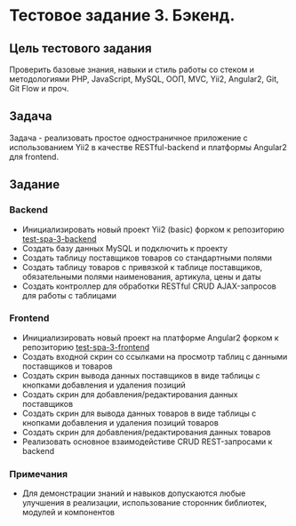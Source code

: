 # Тестовое задание 3. Бэкенд.

## Цель тестового задания

Проверить базовые знания, навыки и стиль работы со стеком и методологиями PHP, JavaScript, MySQL, ООП, MVC, Yii2, Angular2, Git, Git Flow и проч.

## Задача

Задача - реализовать простое одностраничное приложение с использованием Yii2 в качестве RESTful-backend и платформы Angular2 для frontend.

## Задание

### Backend

-  Инициализировать новый проект Yii2 (basic) форком к репозиторию [test-spa-3-backend](https://github.com/effect-develop/test-spa-3-backend)
-  Создать базу данных MySQL и подключить к проекту
-  Создать таблицу поставщиков товаров со стандартными полями
-  Создать таблицу товаров с привязкой к таблице поставщиков, обязательными полями наименования, артикула, цены и даты
-  Создать контроллер для обработки RESTful CRUD AJAX-запросов для работы с таблицами

### Frontend

-  Инициализировать новый проект на платформе Angular2 форком к репозиторию [test-spa-3-frontend](https://github.com/effect-develop/test-spa-3-frontend)
-  Создать входной скрин со ссылками на просмотр таблиц с данными поставщиков и товаров
-  Создать скрин вывода данных поставщиков в виде таблицы с кнопками добавления и удаления позиций
-  Создать скрин для добавления/редактирования данных поставщиков
-  Создать скрин для вывода данных товаров в виде таблицы с кнопками добавления и удаления позиций товаров
-  Создать скрин для добавления/редактирования данных товаров
-  Реализовать основное взаимодейстиве CRUD REST-запросами к backend

### Примечания

-  Для демонстрации знаний и навыков допускаются любые улучшения в реализации, использование сторонник библиотек, модулей и компонентов
